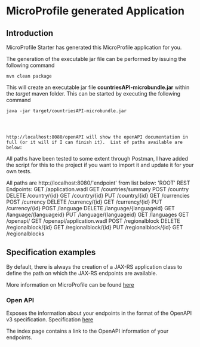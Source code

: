 # MicroProfile generated Application

## Introduction

MicroProfile Starter has generated this MicroProfile application for you.

The generation of the executable jar file can be performed by issuing the following command

    mvn clean package

This will create an executable jar file **countriesAPI-microbundle.jar** within the _target_ maven folder. This can be started by executing the following command

    java -jar target/countriesAPI-microbundle.jar




    http://localhost:8080/openAPI will show the openAPI documentation in full (or it will if I can finish it).  List of paths available are below:

All paths have been tested to some extent through Postman, I have added the script for this to the project if you want to import it and update it for your own tests.

All paths are http://localhost:8080/'endpoint' from list below:
   'ROOT' REST Endpoints:
GET     /application.wadl
GET     /countries/summary
POST    /country
DELETE  /country/{id}
GET     /country/{id}
PUT     /country/{id}
GET     /currencies
POST    /currency
DELETE  /currency/{id}
GET     /currency/{id}
PUT     /currency/{id}
POST    /language
DELETE  /language/{languageid}
GET     /language/{languageid}
PUT     /language/{languageid}
GET     /languages
GET     /openapi/
GET     /openapi/application.wadl
POST    /regionalblock
DELETE  /regionalblock/{id}
GET     /regionalblock/{id}
PUT     /regionalblock/{id}
GET     /regionalblocks

## Specification examples

By default, there is always the creation of a JAX-RS application class to define the path on which the JAX-RS endpoints are available.



More information on MicroProfile can be found [here](https://microprofile.io/)












### Open API

Exposes the information about your endpoints in the format of the OpenAPI v3 specification. Specification [here](https://microprofile.io/project/eclipse/microprofile-open-api)

The index page contains a link to the OpenAPI information of your endpoints.





